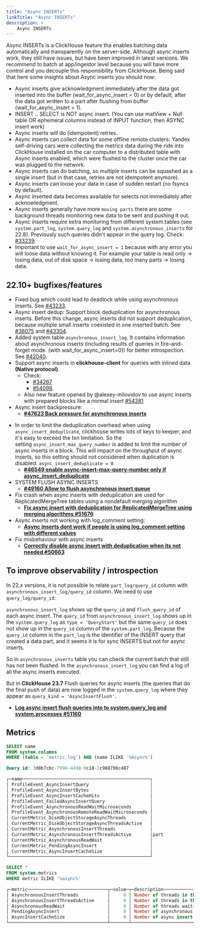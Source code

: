 ```yaml
---
title: "Async INSERTs"
linkTitle: "Async INSERTs"
description: >
    Async INSERTs
---
```


Async INSERTs is a ClickHouse feature tha enables batching data automatically and transparently on the server-side. Although async inserts work, they still have issues, but have been improved in latest versions. We recommend to batch at app/ingestor level because you will have more control and you decouple this responsibility from ClickHouse. Being said that here some insights about Async inserts you should now:

* Async inserts give acknowledgment immediately after the data got inserted into the buffer (wait_for_async_insert = 0) or by default, after the data got written to a part after flushing from buffer (wait_for_async_insert = 1).
* INSERT .. SELECT is NOT async insert. (You can use matView + Null table OR ephemeral columns instead of INPUT function, then ASYNC insert work)
* Async inserts will do (idempotent) retries.
* Async inserts can collect data for some offline remote clusters: Yandex self-driving cars were collecting the metrics data during the ride into ClickHouse installed on the car computer to a distributed table with Async inserts enabled, which were flushed to the cluster once the car was plugged to the network.
* Async inserts can do batching, so multiple inserts can be squashed as a single insert (but in that case, retries are not idempotent anymore).
* Async inserts can loose your data in case of sudden restart (no fsyncs by default).
* Async inserted data becomes available for selects not immediately after acknowledgment.
* Async inserts generally have more `moving parts` there are some background threads monitoring new data to be sent and pushing it out.
* Async inserts require extra monitoring from different system.tables (see `system.part_log`, `system.query_log` and `system.asynchronous_inserts` for 22.8). Previously such queries didn't appear in the query log. Check: [#33239](https://github.com/ClickHouse/ClickHouse/pull/33239).
* Important to use `wait_for_async_insert = 1` because with any error you will loose data without knowing it. For example your table is read only -> losing data,  out of disk space -> losing data, too many parts -> losing data.


## 22.10+ bugfixes/features

* Fixed bug which could lead to deadlock while using asynchronous inserts. See [#43233](https://github.com/ClickHouse/ClickHouse/pull/43233).
* Async insert dedup: Support block deduplication for asynchronous inserts. Before this change, async inserts did not support deduplication, because multiple small inserts coexisted in one inserted batch. See [#38075](https://github.com/ClickHouse/ClickHouse/issues/38075) and [#43304](https://github.com/ClickHouse/ClickHouse/pull/43304).
* Added system table `asynchronous_insert_log`. It contains information about asynchronous inserts (including results of queries in fire-and-forget mode. (with wait_for_async_insert=0)) for better introspection. See [#42040](https://github.com/ClickHouse/ClickHouse/pull/42040).
* Support async inserts in **clickhouse-client** for queries with inlined data **(Native protocol)**.
  - Check:
    - [#34267](https://github.com/ClickHouse/ClickHouse/pull/34267)
    - [#54098](https://github.com/ClickHouse/ClickHouse/issues/54098).
  - Also new feature opened by @alexey-milovidov to use async inserts with prepared blocks like a normal insert [#54381](https://github.com/ClickHouse/ClickHouse/issues/54381) 
* Async insert backpressure:
    - **[#47623 Back pressure for asynchronous inserts](https://github.com/ClickHouse/ClickHouse/issues/47623)**
- In order to limit the deduplication overhead when using `async_insert_deduplicate`, clickhouse writes lots of keys to keeper, and it's easy to exceed the txn limitation. So the setting `async_insert_max_query_number` is added to limit the number of async inserts in a block. This will impact on the throughput of async inserts, so this setting should not considered when duplication is disabled: `async_insert_deduplicate = 0`
    - **[#46549 enable async-insert-max-query-number only if async_insert_deduplicate](https://github.com/ClickHouse/ClickHouse/pull/46549)**
- SYSTEM FLUSH ASYNC INSERTS
    - **[#49160 Allow to flush asynchronous insert queue](https://github.com/ClickHouse/ClickHouse/pull/49160)**
- Fix crash when async inserts with deduplication are used for ReplicatedMergeTree tables using a nondefault merging algorithm
    - **[Fix async insert with deduplication for ReplicatedMergeTree using merging algorithms #51676](https://github.com/ClickHouse/ClickHouse/pull/51676)**
- Async inserts not working with log_comment setting:
    -  **[Async inserts dont work if people is using log_comment setting with different values](https://github.com/ClickHouse/ClickHouse/issues/48430)**
- Fix misbehaviour with async inserts
    - **[Correctly disable async insert with deduplication when its not needed #50663](https://github.com/ClickHouse/ClickHouse/pull/50663)**

## To improve observability / introspection

In 22.x versions, it is not possible to relate `part_log/query_id` column with `asynchronous_insert_log/query_id` column. We need to use `query_log/query_id`:

`asynchronous_insert_log` shows up the `query_id` and `flush_query_id` of each async insert. The `query_id` from `asynchronous_insert_log` shows up in the `system.query_log` as `type = 'QueryStart'` but the same `query_id` does not show up in the `query_id` column of the `system.part_log`. Because the `query_id` column in the `part_log` is the identifier of the INSERT query that created a data part, and it seems it is for sync INSERTS but not for async inserts.

So in `asynchronous_inserts` table you can check the current batch that still has not been flushed. In the `asynchronous_insert_log` you can find a log of all the async inserts executed.

But in **ClickHouse 23.7** Flush queries for async inserts (the queries that do the final push of data) are now logged in the `system.query_log` where they appear as `query_kind = 'AsyncInsertFlush'`.
- **[Log async insert flush queries into to system.query_log and system.processes #51160](https://github.com/ClickHouse/ClickHouse/pull/51160)**

## Metrics

```sql
SELECT name
FROM system.columns
WHERE (table = 'metric_log') AND (name ILIKE '%Async%')

Query id: 3d0b7cbc-7990-4498-9c18-1c988796c487

┌─name────────────────────────────────────────────────┐
│ ProfileEvent_AsyncInsertQuery                       │
│ ProfileEvent_AsyncInsertBytes                       │
│ ProfileEvent_AsyncInsertCacheHits                   │
│ ProfileEvent_FailedAsyncInsertQuery                 │
│ ProfileEvent_AsynchronousReadWaitMicroseconds       │
│ ProfileEvent_AsynchronousRemoteReadWaitMicroseconds │
│ CurrentMetric_DiskObjectStorageAsyncThreads         │
│ CurrentMetric_DiskObjectStorageAsyncThreadsActive   │
│ CurrentMetric_AsynchronousInsertThreads             │
│ CurrentMetric_AsynchronousInsertThreadsActive       │part
│ CurrentMetric_AsynchronousReadWait                  │
│ CurrentMetric_PendingAsyncInsert                    │
│ CurrentMetric_AsyncInsertCacheSize                  │
└─────────────────────────────────────────────────────┘

SELECT *
FROM system.metrics
WHERE metric ILIKE '%async%'

┌─metric──────────────────────────────┬─value─┬─description──────────────────────────────────────────────────────────────────────┐
│ AsynchronousInsertThreads           │     0 │ Number of threads in the AsynchronousInsert thread pool.                         │
│ AsynchronousInsertThreadsActive     │     0 │ Number of threads in the AsynchronousInsert thread pool running a task.          │
│ AsynchronousReadWait                │     0 │ Number of threads waiting for asynchronous read.                                 │
│ PendingAsyncInsert                  │     0 │ Number of asynchronous inserts that are waiting for flush.                       │
│ AsyncInsertCacheSize                │     0 │ Number of async insert hash id in cache                                          │
└─────────────────────────────────────┴───────┴──────────────────────────────────────────────────────────────────────────────────┘
```
